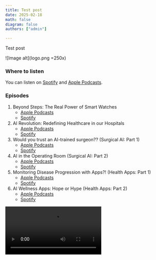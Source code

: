 ```yaml
---
title: Test post
date: 2025-02-18
math: false
diagram: false
authors: ["admin"]

---
```


Test post

![Image alt](logo.png =250x)

### Where to listen
You can listen on [Spotify](https://open.spotify.com/show/2YrjZTXoSAOHFsuQtjgR3z?si=30b48ef133714d2c) and [Apple Podcasts](https://podcasts.apple.com/gb/podcast/data-day-health/id1760541849).

### Episodes
1. Beyond Steps: The Real Power of Smart Watches
    - [Apple Podcasts](https://podcasts.apple.com/gb/podcast/data-day-health/id1760541849?i=1000664035332)
    - [Spotify](https://open.spotify.com/episode/2IgAyikooJuemH7GgknDHN?si=d2c411a895ad4b23)
2. AI Revolution: Redefining Healthcare in our Hospitals
    - [Apple Podcasts](https://podcasts.apple.com/gb/podcast/data-day-health/id1760541849?i=1000664796325)
    - [Spotify](https://open.spotify.com/episode/2Pt0JOl033tV5SnvIIN6tn?si=d6009809db294632)
3. Would you trust an AI-trained surgeon?? (Surgical AI: Part 1)
    - [Apple Podcasts](https://podcasts.apple.com/gb/podcast/data-day-health/id1760541849?i=1000667293346)
    - [Spotify](https://open.spotify.com/episode/7tiukAGMx5Xk6uHDZltoBG?si=1b53ced379da4184)
4. AI in the Operating Room (Surgical AI: Part 2)
    - [Apple Podcasts](https://podcasts.apple.com/gb/podcast/data-day-health/id1760541849?i=1000669443335)
    - [Spotify](https://open.spotify.com/episode/1jR2I62Ij3Fs6G3gko1WgI?si=180b5cc0951e4947)
5. Monitoring Disease Progression with Apps?! (Health Apps: Part 1)
    - [Apple Podcasts](https://podcasts.apple.com/gb/podcast/data-day-health/id1760541849?i=1000671671918)
    - [Spotify](https://open.spotify.com/episode/57lzyzbqdggKtsXRyTDyNE?si=19567ad96bf04cb9)
6. AI Wellness Apps: Hope or Hype (Health Apps: Part 2)
    - [Apple Podcasts](https://podcasts.apple.com/gb/podcast/data-day-health/id1760541849?i=1000673584993)
    - [Spotify](https://open.spotify.com/episode/3GRulNkOWTnkyphuJR1Du2?si=46ef97056aa94998)

![](Surgical_AI_Part_2.mp4)
